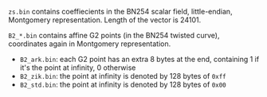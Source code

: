 
`zs.bin` contains coeffiecients in the BN254 scalar field, little-endian, 
Montgomery representation. Length of the vector is 24101.

`B2_*.bin` contains affine G2 points (in the BN254 twisted curve), coordinates 
again in Montgomery representation.

- `B2_ark.bin`: each G2 point has an extra 8 bytes at the end, containing 1
  if it's the point at infinity, 0 otherwise
- `B2_zik.bin`: the point at infinity is denoted by 128 bytes of `0xff`
- `B2_std.bin`: the point at infinity is denoted by 128 bytes of `0x00`